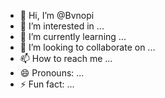 - 👋 Hi, I’m @Bvnopi
- 👀 I’m interested in ...
- 🌱 I’m currently learning ...
- 💞️ I’m looking to collaborate on ...
- 📫 How to reach me ...
- 😄 Pronouns: ...
- ⚡ Fun fact: ...

<!---
Bvnopi/Bvnopi is a ✨ special ✨ repository because its `README.md` (this file) appears on your GitHub profile.
You can click the Preview link to take a look at your changes.
--->
